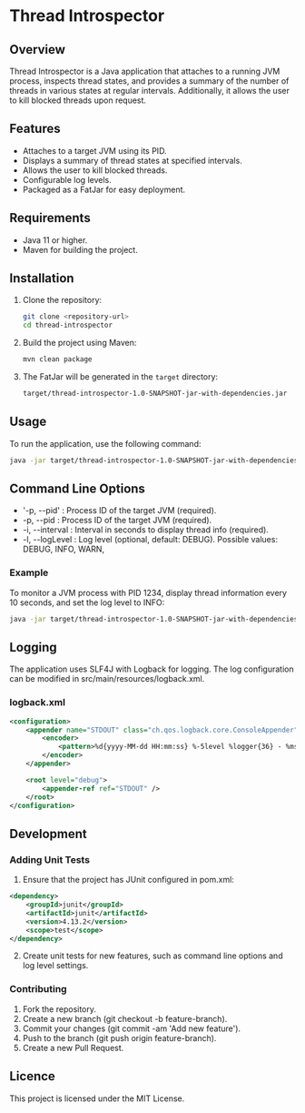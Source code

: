 # Thread Introspector

## Overview

Thread Introspector is a Java application that attaches to a running JVM process, inspects thread states, and provides a summary of the number of threads in various states at regular intervals. Additionally, it allows the user to kill blocked threads upon request.

## Features

- Attaches to a target JVM using its PID.
- Displays a summary of thread states at specified intervals.
- Allows the user to kill blocked threads.
- Configurable log levels.
- Packaged as a FatJar for easy deployment.

## Requirements

- Java 11 or higher.
- Maven for building the project.

## Installation

1. Clone the repository:
    ```sh
    git clone <repository-url>
    cd thread-introspector
    ```

2. Build the project using Maven:
    ```sh
    mvn clean package
    ```

3. The FatJar will be generated in the `target` directory:
    ```sh
    target/thread-introspector-1.0-SNAPSHOT-jar-with-dependencies.jar
    ```

## Usage

To run the application, use the following command:

```sh
java -jar target/thread-introspector-1.0-SNAPSHOT-jar-with-dependencies.jar -p <pid> -i <interval-in-seconds> -l <logLevel>
```

## Command Line Options
- '-p, --pid' : Process ID of the target JVM (required).
- -p, --pid : Process ID of the target JVM (required).
- -i, --interval : Interval in seconds to display thread info (required).
- -l, --logLevel : Log level (optional, default: DEBUG). Possible values: DEBUG, INFO, WARN,

### Example
To monitor a JVM process with PID 1234, display thread information every 10 seconds, and set the log level to INFO:

```sh
java -jar target/thread-introspector-1.0-SNAPSHOT-jar-with-dependencies.jar -p 1234 -i 10 -l INFO

```

## Logging
The application uses SLF4J with Logback for logging. The log configuration can be modified in src/main/resources/logback.xml.

### logback.xml
```xml
<configuration>
    <appender name="STDOUT" class="ch.qos.logback.core.ConsoleAppender">
        <encoder>
            <pattern>%d{yyyy-MM-dd HH:mm:ss} %-5level %logger{36} - %msg%n</pattern>
        </encoder>
    </appender>

    <root level="debug">
        <appender-ref ref="STDOUT" />
    </root>
</configuration>

```
## Development
### Adding Unit Tests
1. Ensure that the project has JUnit configured in pom.xml:
```xml
<dependency>
    <groupId>junit</groupId>
    <artifactId>junit</artifactId>
    <version>4.13.2</version>
    <scope>test</scope>
</dependency>
```
2. Create unit tests for new features, such as command line options and log level settings.

### Contributing
1. Fork the repository.
2. Create a new branch (git checkout -b feature-branch).
3. Commit your changes (git commit -am 'Add new feature').
4. Push to the branch (git push origin feature-branch).
5. Create a new Pull Request.

## Licence
This project is licensed under the MIT License.